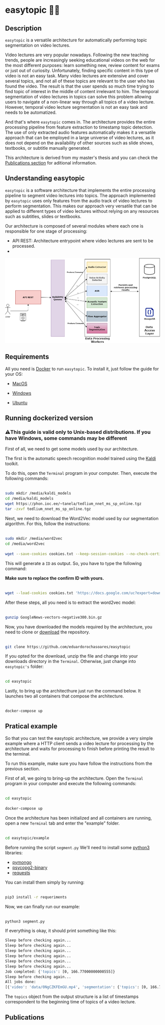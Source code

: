 # easytopic :man_teacher:

## Description
``easytopic`` is a versatile architecture for automatically performing topic segmentation on video lectures. 

Video lectures are very popular nowadays. Following the new teaching trends, people are increasingly seeking educational videos on the web
for the most different purposes: learn something new, review content for exams or just out of curiosity. Unfortunately, finding specific
content in this type of video is not an easy task. Many video lectures are extensive and cover several topics, and not all of these topics
are relevant to the user who has found the video. The result is that the user spends so much time trying to find topic of interest in the
middle of content irrelevant to him. The temporal segmentation of video lectures in topics can solve this problem allowing users to
navigate of a non-linear way through all topics of a video lecture. However, temporal video lecture segmentation is not an easy task
and needs to be automatized.


And that's where ``easytopic`` comes in. The architecture provides the entire processing pipeline from feature extraction to
timestamp topic detection. The use of only extracted audio features automatically makes it a versatile approach that can be employed in
a large universe of video lectures, as it does not depend on the availability of other sources such as slide shows, textbooks, 
or subtitle manually generated.

This architecture is derived from my master's thesis and you can check the [Publications section](#publications) for aditional information.

## Understanding easytopic

`easytopic` is a software architecture that implements the entire processing pipeline to segment video lectures into topics. The approach implemented by `easytopic` uses only features from the audio track of video lectures to perform segmentation. This makes our approach very versatile that can be applied to different types of video lectures without relying on any resources such as subtitles, slides or textbooks.

Our architecture is composed of several modules where each one is responsible for one stage of processing:
* API REST: Architecture entrypoint where video lectures are sent to be processed.
*
![alt text](communication.png)

## Requirements
All you need is [Docker](https://www.docker.com/) to run `easytopic`. To install it, just follow the guide for your OS:

- [MacOS](https://docs.docker.com/docker-for-mac/install/)

* [Windows](https://docs.docker.com/docker-for-windows/install/)

- [Ubuntu](https://phoenixnap.com/kb/how-to-install-docker-on-ubuntu-18-04)

## Running dockerized version

### **⚠️This guide is valid only to Unix-based distributions. If you have Windows, some commands may be different**


First of all, we need to get some models used by our architecture. 

The first is the automatic speech recognition model trained using the [Kaldi](https://kaldi-asr.org/) toolkit.

To do this, open the `Terminal` program in your computer. Then, execute the following commands:


```sh

sudo mkdir /media/kaldi_models
cd /media/kaldi_models
wget https://phon.ioc.ee/~tanela/tedlium_nnet_ms_sp_online.tgz
tar -zxvf tedlium_nnet_ms_sp_online.tgz
```


Next, we need to download the Word2Vec model used by our segmentation algorithm. For this, follow the instructions:

```sh

sudo mkdir /media/word2vec
cd /media/word2vec

wget --save-cookies cookies.txt --keep-session-cookies --no-check-certificate 'https://docs.google.com/uc?export=download&id=0B7XkCwpI5KDYNlNUTTlSS21pQmM' -O- | sed -rn 's/.*confirm=([0-9A-Za-z_]+).*/Code: \1\n/p'
```
This will generate a `ID` as output. So, you have to type the following command:

**Make sure to replace the confirm ID with yours.**

```sh

wget --load-cookies cookies.txt 'https://docs.google.com/uc?export=download&confirm=YOURCODEID&id=0B7XkCwpI5KDYNlNUTTlSS21pQmM' -O GoogleNews-vectors-negative300.bin.gz'
```

After these steps, all you need is to extract the word2vec model:

```sh

gunzip GoogleNews-vectors-negative300.bin.gz

```

Now, you have downloaded the models required by the architecture, you need to clone or [download](https://github.com/eduardorochasoares/easytopic/master.zip) the repository.

```sh

git clone https://github.com/eduardorochasoares/easytopic

```

If you opted for the download, unzip the file and change into your downloads directory in the `Terminal`. Otherwise, just change into `easytopic's` folder:

```sh

cd easytopic

```
Lastly, to bring up the architecthure just run the command below. It launches two all containers that compose the architecture.

```sh

docker-compose up

```

## Pratical example
So that you can test the easytopic architecture, we provide a very simple example where a HTTP client sends a video lecture for processing by the architecture and waits for processing to finish before printing the result to the terminal.

To run this example, make sure you have follow the instructions from the previous section.

First of all, we going to bring-up the architecture. Open the `Terminal` program in your computer and execute the following commands:

```sh

cd easytopic

docker-compose up

```
Once the architecture has been initialized and all containers are running, 
open a new `Terminal` tab and enter the "example" folder.

```sh

cd easytopic/example

```

Before running the script `segment.py` We'll need to install some [python3](https://www.python.org/downloads/) libraries:


* [pymongo](https://api.mongodb.com/python/current/)
* [psycopg2-binary](https://pypi.org/project/psycopg2-binary/)
* [requests](https://pypi.org/project/requests/)

You can install them simply by running:

```sh

pip3 install -r requeriments

```

Now, we can finally run our example:

```sh

python3 segment.py

```
 If everything is okay, it should print something like this:
 
```sh
Sleep before checking again...
Sleep before checking again...
Sleep before checking again...
Sleep before checking again...
Sleep before checking again...
Sleep before checking again...
Job completed: {'topics': [0, 166.77000000000555]}
Sleep before checking again...
All jobs done:
[{'video': 'data/0NgCZKFEmGU.mp4', 'segmentation': {'topics': [0, 166.77000000000555]}}]

```

The `topics` object from the output structure is a list of timestamps correspondent to the beginning time of topics of a video lecture.

## Publications
